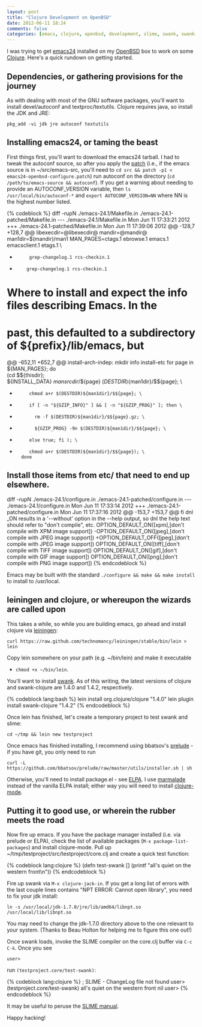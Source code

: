 ```yaml
---
layout: post
title: "Clojure Development on OpenBSD"
date: 2012-06-11 18:24
comments: false
categories: [emacs, clojure, openbsd, development, slime, swank, swank-clojure]
---
```


I was trying to get [emacs24](http://www.gnu.org/software/emacs/) installed on 
my [OpenBSD](http://www.openbsd.org) box to work on some 
[Clojure](http://www.clojure.org). Here's a quick rundown on getting started.

<!-- more -->

## Dependencies, or gathering provisions for the journey

As with dealing with most of the GNU software packages, you'll want to install
devel/autoconf and textproc/textutils. Clojure requires java, so install the
JDK and JRE:

`pkg_add -vi jdk jre autoconf textutils`

## Installing emacs24, or taming the beast
First things first, you'll want to download the emacs24 tarball. I had to tweak
the autoconf source, so after you apply the 
[patch](/downloads/patch/emacs24-openbsd-configure.patch) (i.e., if the
emacs source is in ~/src/emacs-src, you'll need to 
`cd src && patch -p1 < emacs24-openbsd-configure.patch`) run autoconf on the
directory (`cd /path/to/emacs-source && autoconf`). If you get a warning about
needing to provide an AUTOCONF_VERSION variable, then 
`ls /usr/local/bin/autoconf-*` and `export AUTOCONF_VERSION=NN` where NN is
the highest number listed.

{% codeblock %}
diff -rupN ./emacs-24.1/Makefile.in ./emacs-24.1-patched/Makefile.in
--- ./emacs-24.1/Makefile.in    Mon Jun 11 17:33:21 2012
+++ ./emacs-24.1-patched/Makefile.in    Mon Jun 11 17:39:06 2012
@@ -128,7 +128,7 @@ libexecdir=@libexecdir@
 mandir=@mandir@
 man1dir=$(mandir)/man1
 MAN_PAGES=ctags.1 ebrowse.1 emacs.1 emacsclient.1 etags.1 \
-          grep-changelog.1 rcs-checkin.1
+         grep-changelog.1 rcs-checkin.1
 
 # Where to install and expect the info files describing Emacs. In the
 # past, this defaulted to a subdirectory of ${prefix}/lib/emacs, but
@@ -652,11 +652,7 @@ install-arch-indep: mkdir info install-etc
        for page in ${MAN_PAGES}; do \
          (cd $${thisdir}; \
           ${INSTALL_DATA} ${mansrcdir}/$${page} $(DESTDIR)${man1dir}/$${page}; \
-          chmod a+r $(DESTDIR)${man1dir}/$${page}; \
-          if [ -n "${GZIP_INFO}" ] && [ -n "${GZIP_PROG}" ]; then \
-            rm -f $(DESTDIR)${man1dir}/$${page}.gz; \
-            ${GZIP_PROG} -9n $(DESTDIR)${man1dir}/$${page}; \
-          else true; fi ); \
+          chmod a+r $(DESTDIR)${man1dir}/$${page}); \
        done
 
 ## Install those items from etc/ that need to end up elsewhere.
diff -rupN ./emacs-24.1/configure.in ./emacs-24.1-patched/configure.in
--- ./emacs-24.1/configure.in   Mon Jun 11 17:33:14 2012
+++ ./emacs-24.1-patched/configure.in   Mon Jun 11 17:37:16 2012
@@ -153,7 +153,7 @@ fi
 dnl _ON results in a '--without' option in the --help output, so
 dnl the help text should refer to "don't compile", etc.
 OPTION_DEFAULT_ON([xpm],[don't compile with XPM image support])
-OPTION_DEFAULT_ON([jpeg],[don't compile with JPEG image support])
+OPTION_DEFAULT_OFF([jpeg],[don't compile with JPEG image support])
 OPTION_DEFAULT_ON([tiff],[don't compile with TIFF image support])
 OPTION_DEFAULT_ON([gif],[don't compile with GIF image support])
 OPTION_DEFAULT_ON([png],[don't compile with PNG image support])
{% endcodeblock %}

Emacs may be built with the standard `./configure && make && make install` to
install to /usr/local.

## leiningen and clojure, or whereupon the wizards are called upon
This takes a while, so while you are building emacs, go ahead and install
clojure via [leiningen](https://github.com/technomancy/leiningen):

`curl https://raw.github.com/technomancy/leiningen/stable/bin/lein > lein`

Copy lein somewhere on your path (e.g. ~/bin/lein) and make it executable
 - `chmod +x ~/bin/lein`.

You'll want to install [swank](https://gihub.com/technomancy/swank-clojure).
As of this writing, the latest versions of clojure and swank-clojure are
1.4.0 and 1.4.2, respectively.

{% codeblock lang:bash %}
lein install org.clojure/clojure "1.4.0" 
lein plugin install swank-clojure "1.4.2"
{% endcodeblock %}

Once lein has finished, let's create a temporary project to test swank and
slime:

`cd ~/tmp && lein new testproject`

Once emacs has finished installing, I recommend using bbatsov's
[prelude](https://github.com/bbatsov/prelude) - if you have git, you only
need to run

`curl -L https://github.com/bbatsov/prelude/raw/master/utils/installer.sh | sh`

Otherwise, you'll need to install package.el - see 
[ELPA](http://tromey.com/elpa/). I use 
[marmalade](http://www.marmalade-repo.org) instead of the vanilla ELPA install;
either way you will need to install 
[clojure-mode](https://github.com/technomancy/clojure-mode/). 

## Putting it to good use, or wherein the rubber meets the road

Now fire up emacs. If you have the package manager installed (i.e. via prelude
or ELPA), check the list of available packages (`M-x package-list-packages`)
and install clojure-mode. Pull up ~/tmp/testproject/src/testproject/core.clj 
and create a quick test function:

{% codeblock lang:clojure %}
(defn test-swank []
  (printf "all's quiet on the western front\n"))
{% endcodeblock %}

Fire up swank via `M-x clojure-jack-in`. If you get a long list of errors
with the last couple lines contains "NPT ERROR: Cannot open library", you
need to fix your jdk install:

`ln -s /usr/local/jdk-1.7.0/jre/lib/amd64/libnpt.so /usr/local/lib/libnpt.so`

You may need to change the jdk-1.7.0 directory above to the one relevant to
your system. (Thanks to Beau Holton for helping me to figure this one out!)

Once swank loads, invoke the SLIME compiler on the core.clj buffer via
`C-c C-k`. Once you see 

`user> `

run `(testproject.core/test-swank)`:

{% codeblock lang:clojure %}
; SLIME - ChangeLog file not found
user> (testproject.core/test-swank)
all's quiet on the western front
nil
user>
{% endcodeblock %}

It may be useful to peruse the 
[SLIME manual](http://common-lisp.net/project/slime/doc/html/).

Happy hacking!

